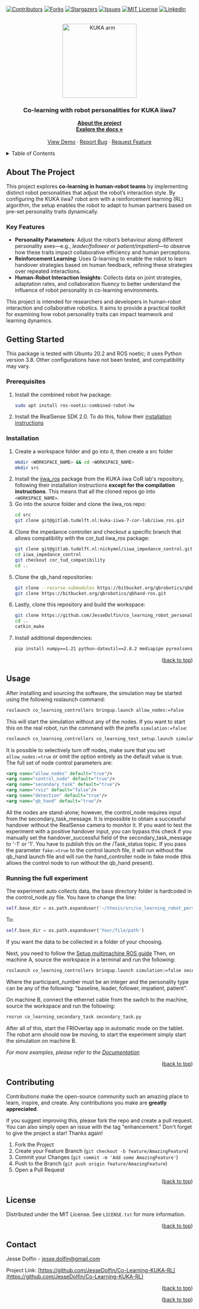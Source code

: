 <!-- Improved compatibility of back to top link: See: https://github.com/othneildrew/Best-README-Template/pull/73 -->
<a name="readme-top"></a>
<!--
*** Thanks for checking out the Best-README-Template. If you have a suggestion
*** that would make this better, please fork the repo and create a pull request
*** or simply open an issue with the tag "enhancement".
*** Don't forget to give the project a star!
*** Thanks again! Now go create something AMAZING! :D
-->

<!-- PROJECT SHIELDS -->
<!--
*** I'm using markdown "reference style" links for readability.
*** Reference links are enclosed in brackets [ ] instead of parentheses ( ).
*** See the bottom of this document for the declaration of the reference variables
*** for contributors-url, forks-url, etc. This is an optional, concise syntax you may use.
*** https://www.markdownguide.org/basic-syntax/#reference-style-links
-->
[![Contributors][contributors-shield]][contributors-url]
[![Forks][forks-shield]][forks-url]
[![Stargazers][stars-shield]][stars-url]
[![Issues][issues-shield]][issues-url]
[![MIT License][license-shield]][license-url]
[![LinkedIn][linkedin-shield]][linkedin-url]

<!-- PROJECT LOGO -->
<br />
<div align="center">
  <img src="https://www.kuka.com/-/media/kuka-corporate/images/products/robots/cta-images/lbr-iiwa.png?rev=-1&w=767&hash=78E7DD844A27074AFD67AEF17C72078A" alt="KUKA arm" width="200"/>

<h3 align="center">Co-learning with robot personalities for KUKA iiwa7</h3>

  <p align="center">
    <a href="https://github.com/JesseDolfin/co_learning_robot_personalities/blob/master/README.md"><strong>About the project</strong></a>
    <br />
    <a href="https://github.com/JesseDolfin/co_learning_robot_personalities/blob/master/documents/Thesis-placeholder.pdf"><strong>Explore the docs »</strong></a>
    <br />
    <br />
    <a href="https://github.com/JesseDolfin/co_learning_robot_personalities">View Demo</a>
    ·
    <a href="https://github.com/JesseDolfin/co_learning_robot_personalities/issues">Report Bug</a>
    ·
    <a href="https://github.com/JesseDolfin/co_learning_robot_personalities/issues">Request Feature</a>
  </p>
</div>

<!-- TABLE OF CONTENTS -->
<details>
  <summary>Table of Contents</summary>
  <ol>
    <li><a href="#about-the-project">About The Project</a></li>
    <li>
      <a href="#getting-started">Getting Started</a>
      <ul>
        <li><a href="#prerequisites">Prerequisites</a></li>
        <li><a href="#installation">Installation</a></li>
      </ul>
    </li>
    <li><a href="#usage">Usage</a></li>
    <li><a href="#contributing">Contributing</a></li>
    <li><a href="#license">License</a></li>
    <li><a href="#contact">Contact</a></li>
  </ol>
</details>

<!-- ABOUT THE PROJECT -->
## About The Project

This project explores **co-learning in human-robot teams** by implementing distinct robot personalities that adjust the robot’s interaction style. By configuring the KUKA iiwa7 robot arm with a reinforcement learning (RL) algorithm, the setup enables the robot to adapt to human partners based on pre-set personality traits dynamically.

### Key Features

- **Personality Parameters**: Adjust the robot’s behaviour along different personality axes—e.g., *leader/follower* or *patient/impatient*—to observe how these traits impact collaborative efficiency and human perceptions.
- **Reinforcement Learning**: Uses Q-learning to enable the robot to learn handover strategies based on human feedback, refining these strategies over repeated interactions.
- **Human-Robot Interaction Insights**: Collects data on joint strategies, adaptation rates, and collaboration fluency to better understand the influence of robot personality in co-learning environments.

This project is intended for researchers and developers in human-robot interaction and collaborative robotics. It aims to provide a practical toolkit for examining how robot personality traits can impact teamwork and learning dynamics.


<!-- GETTING STARTED -->
## Getting Started
This package is tested with Ubuntu 20.2 and ROS noetic; it uses Python version 3.8. Other configurations have not been tested, and compatibility may vary.

### Prerequisites
1. Install the combined robot hw package:
   ```sh
   sudo apt install ros-noetic-combined-robot-hw
   ```
2. Install the RealSense SDK 2.0. To do this, follow their [installation instructions](https://dev.intelrealsense.com/docs/compiling-librealsense-for-linux-ubuntu-guide)

### Installation
1. Create a workspace folder and go into it, then create a src folder
   ```sh
   mkdir <WORKSPACE_NAME> && cd <WORKSPACE_NAME>
   mkdir src
   ```
2. Install the [iiwa_ros](https://gitlab.tudelft.nl/kuka-iiwa-7-cor-lab/iiwa_ros) package from the KUKA iiwa CoR lab's repository, following their installation instructions **except for the compilation instructions**. This means that all the cloned repos go into ```<WORKSPACE_NAME>```.
3. Go into the source folder and clone the iiwa_ros repo:
   ```sh
   cd src
   git clone git@gitlab.tudelft.nl:kuka-iiwa-7-cor-lab/iiwa_ros.git
   ```
4. Clone the impedance controller and checkout a specific branch that allows compatibility with the cor_tud iiwa_ros package:
   ```sh
   git clone git@gitlab.tudelft.nl:nickymol/iiwa_impedance_control.git
   cd iiwa_impedance_control
   git checkout cor_tud_compatibility
   cd ..
   ```
5. Clone the qb_hand repositories:
   ```sh
   git clone --recurse-submodules https://bitbucket.org/qbrobotics/qbdevice-ros.git
   git clone https://bitbucket.org/qbrobotics/qbhand-ros.git
   ```
6. Lastly, clone this repository and build the workspace:
   ```sh
   git clone https://github.com/JesseDolfin/co_learning_robot_personalities.git
   cd ..
   catkin_make
   ```
7. Install additional dependencies:
   ```sh
   pip install numpy==1.21 python-dateutil==2.8.2 mediapipe pyrealsense2 ultralytics gymnasium pygame pyserial
   ```

<p align="right">(<a href="#readme-top">back to top</a>)</p>

<!-- USAGE EXAMPLES -->
## Usage
After installing and sourcing the software, the simulation may be started using the following roslaunch command:
```sh
roslaunch co_learning_controllers bringup.launch allow_nodes:=false
```
This will start the simulation without any of the nodes.
If you want to start this on the real robot, run the command with the prefix `simulation:=false`:
```sh
roslaunch co_learning_controllers co_learning_test_setup.launch simulation:=false
```
It is possible to selectively turn off nodes, make sure that you set ```allow_nodes:=true``` or omit the option entirely as the default value is true. The full set of node control parameters are:
```xml
<arg name="allow_nodes" default="true"/>
<arg name="control_node" default="true"/>
<arg name="secondary_task" default="true"/>
<arg name="rviz" default="false"/>
<arg name="detection" default="true"/>
<arg name="qb_hand" default="true"/>
```
All the nodes are stand-alone; however, the control_node requires input from the secondary_task_message. It is impossible to obtain a successful handover without the RealSense camera to monitor it. If you want to test the experiment with a positive handover input, you can bypass this check if you manually set the handover_successful field of the secondary_task_message to '-1' or '1'. You have to publish this on the /Task_status topic. If you pass the parameter ``fake:=true`` to the control launch file, it will run without the qb_hand launch file and will run the hand_controller node in fake mode (this allows the control node to run without the qb_hand present). 

### Running the full experiment
The experiment auto collects data, the base directory folder is hardcoded in the control_node.py file. You have to change the line:
```py
self.base_dir = os.path.expanduser('~/thesis/src/co_learning_robot_personalities/data_collection')
```
To:
```py
self.base_dir = os.path.expanduser('Your/file/path')
```
If you want the data to be collected in a folder of your choosing.

Next, you need to follow the [Setup multimachine ROS guide](setup_multimachine_ros.md) 
Then, on machine A, source the workspace in a terminal and run the following:
```sh
roslaunch co_learning_controllers bringup.launch simulation:=false secondary_task:=false participant_number:=<x> personality_type:=<y>
```
Where the participant_number must be an integer and the personality type can be any of the following: "baseline, leader, follower, impatient, patient".

On machine B, connect the ethernet cable from the switch to the machine, source the workspace and run the following:
```sh
rosrun co_learning_secondary_task secondary_task.py 
```
After all of this, start the FRIOverlay app in automatic mode on the tablet.  
The robot arm should now be moving, to start the experiment simply start the simulation on machine B.

_For more examples, please refer to the [Documentation](https://google.com)_

<p align="right">(<a href="#readme-top">back to top</a>)</p>


<!-- CONTRIBUTING -->
## Contributing
Contributions make the open-source community such an amazing place to learn, inspire, and create. Any contributions you make are **greatly appreciated**.

If you suggest improving this, please fork the repo and create a pull request. You can also simply open an issue with the tag "enhancement."
Don't forget to give the project a star! Thanks again!

1. Fork the Project
2. Create your Feature Branch (`git checkout -b feature/AmazingFeature`)
3. Commit your Changes (`git commit -m 'Add some AmazingFeature'`)
4. Push to the Branch (`git push origin feature/AmazingFeature`)
5. Open a Pull Request

<p align="right">(<a href="#readme-top">back to top</a>)</p>



<!-- LICENSE -->
## License
Distributed under the MIT License. See `LICENSE.txt` for more information.

<p align="right">(<a href="#readme-top">back to top</a>)</p>



<!-- CONTACT -->
## Contact
Jesse Dolfin - jesse.dolfin@gmail.com

Project Link: [https://github.com/JesseDolfin/Co-Learning-KUKA-RL](https://github.com/JesseDolfin/Co-Learning-KUKA-RL)

<p align="right">(<a href="#readme-top">back to top</a>)</p>


<p align="right">(<a href="#readme-top">back to top</a>)</p>



<!-- MARKDOWN LINKS & IMAGES -->
<!-- https://www.markdownguide.org/basic-syntax/#reference-style-links -->
[contributors-shield]: https://img.shields.io/github/contributors/JesseDolfin/co_learning_robot_personalities.svg?style=for-the-badge
[contributors-url]: https://github.com/JesseDolfin/co_learning_robot_personalities/graphs/contributors
[forks-shield]: https://img.shields.io/github/forks/JesseDolfin/co_learning_robot_personalities.svg?style=for-the-badge
[forks-url]: https://github.com/JesseDolfin/co_learning_robot_personalities/network/members
[stars-shield]: https://img.shields.io/github/stars/JesseDolfin/co_learning_robot_personalities.svg?style=for-the-badge
[stars-url]: https://github.com/JesseDolfin/co_learning_robot_personalities/stargazers
[issues-shield]: https://img.shields.io/github/issues/JesseDolfin/co_learning_robot_personalities.svg?style=for-the-badge
[issues-url]: https://github.com/JesseDolfin/co_learning_robot_personalities/issues
[license-shield]: https://img.shields.io/github/license/JesseDolfin/co_learning_robot_personalities.svg?style=for-the-badge
[license-url]: https://github.com/JesseDolfin/co_learning_robot_personalities/blob/master/LICENSE.txt
[linkedin-shield]: https://img.shields.io/badge/-LinkedIn-black.svg?style=for-the-badge&logo=linkedin&colorB=555
[linkedin-url]: https://linkedin.com/in/Jesse-Dolfin
[product-screenshot]: https://preview.free3d.com/img/2015/06/2205987029685109856/qyz27g5f.jpg
[Python.py]: https://upload.wikimedia.org/wikipedia/commons/thumb/c/c3/Python-logo-notext.svg/1869px-Python-logo-notext.svg.png
[Python-url]: https://www.python.org/


